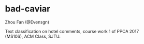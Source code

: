 # bad-caviar
Zhou Fan (@Evensgn)

Text classification on hotel comments, course work 1 of PPCA 2017 (MS106), ACM Class, SJTU.
